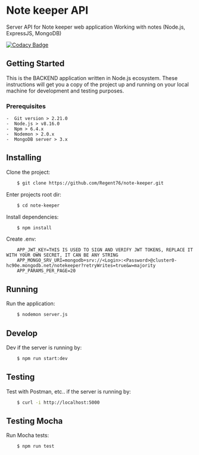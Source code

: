 # Note keeper API

Server API for Note keeper web application
Working with notes (Node.js, ExpressJS, MongoDB)

[![Codacy Badge](https://api.codacy.com/project/badge/Grade/44d82974b18c4ced8bd55dd2658b8f1f)](https://www.codacy.com/manual/Regent76/note-keeper?utm_source=github.com&amp;utm_medium=referral&amp;utm_content=Regent76/note-keeper&amp;utm_campaign=Badge_Grade)
## Getting Started

This is the BACKEND application written in Node.js ecosystem.
These instructions will get you a copy of the project up and running on your local machine for development and testing purposes.

### Prerequisites

    -  Git version > 2.21.0
    -  Node.js > v8.16.0
    -  Npm > 6.4.x
    -  Nodemon > 2.0.x
    -  MongoDB server > 3.x

## Installing

Clone the project:
```bash
    $ git clone https://github.com/Regent76/note-keeper.git
```

Enter projects root dir:
```bash
    $ cd note-keeper
```

Install dependencies:
```bash
    $ npm install
```

Create .env:
```text
    APP_JWT_KEY=THIS IS USED TO SIGN AND VERIFY JWT TOKENS, REPLACE IT WITH YOUR OWN SECRET, IT CAN BE ANY STRING
    APP_MONGO_SRV_URI=mongodb+srv://<Login>:<Password>@cluster0-hc90e.mongodb.net/notekeeper?retryWrites=true&w=majority
    APP_PARAMS_PER_PAGE=20
```
    
## Running

Run the application:
```bash
    $ nodemon server.js
```
    
## Develop

Dev if the server is running by:

```bash
    $ npm run start:dev
```

## Testing

Test with Postman, etc.. if the server is running by:

```bash
    $ curl -i http://localhost:5000
```
## Testing Mocha

Run Mocha tests:
```bash
    $ npm run test
```